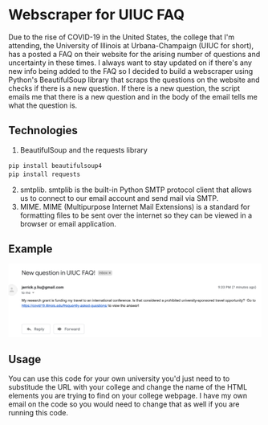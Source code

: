 # Webscraper for UIUC FAQ

Due to the rise of COVID-19 in the United States, the college that I'm attending, the University of Illinois at Urbana-Champaign (UIUC for short), has a posted a FAQ on their website for the arising number of questions and uncertainty in these times. I always want to stay updated on if there's any new info being added to the FAQ so I decided to build a webscraper using Python's BeautifulSoup library that scraps the questions on the website and checks if there is a new question. If there is a new question, the script emails me that there is a new question and in the body of the email tells me what the question is.  

## Technologies 

1. BeautifulSoup and the requests library

```bash
pip install beautifulsoup4
pip install requests
```

2. smtplib. smtplib is the built-in Python SMTP protocol client that allows us to connect to our email account and send mail via SMTP.
3. MIME. MIME (Multipurpose Internet Mail Extensions) is a standard for formatting files to be sent over the internet so they can be viewed in a browser or email application.

## Example

![demo](demo/demo.png)

## Usage

You can use this code for your own university you'd just need to to substitude the URL with your college and change the name of the HTML elements you are trying to find on your college webpage. I have my own email on the code so you would need to change that as well if you are running this code.

